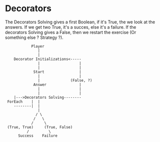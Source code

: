 # Decorators

The Decorators Solving gives a first Boolean, if it's True, the we look at the answers.
If we get two True, it's a succes, else it's a failure.
If the decorators Solving gives a False, then we restart the exercise (Or something else ? Strategy ?).

```
			Player
			   |
			   |
	Decorator Initializations<-----
			   |                  |
			   |                  |
			 Start                |
			   |                  |
			   |              (False, ?)
			 Answer               |
			   |                  |
               |                  |
	|--->Decorators Solving--------
 ForEach	|  |
	--------|  |
	           |
              / \
             /   \
            /     \
 (True, True)     (True, False)
          /         \
      Success    Failure
```
